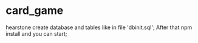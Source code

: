 # card_game
hearstone
create database and tables like in file 'dbinit.sql';
After that npm install and you can start;
